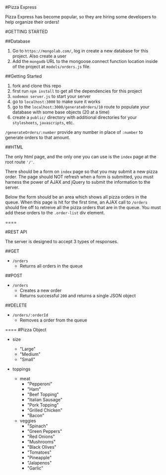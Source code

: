 #Pizza Express

Pizza Express has become popular, so they are hiring some developers to help organize their orders!

#GETTING STARTED

##Database
1. Go to `https://mongolab.com/`, log in create a new database for this project. Also create a user
2. Add the `mongodb` URL to the mongoose.connect function location inside of the project at `models/orders.js` file.

##Getting Started
1. fork and clone this repo
2. first run `npm install` to get all the dependencies for this project
3. `nodemon server.js` to start your server
4. go to `localhost:3000` to make sure it works
5. go to the `localhost:3000/generateOrders/10` route to populate your database with some base objects (20 at a time)
6. create a `public/` directory with additional directories for your `stylesheets`, `javascripts`, etc.

`/generateOrders/:number` provide any number in place of `:number` to generate orders to that amount.

##HTML

The only html page, and the only one you can use is the `index` page at the root route `'/'`.

There should be a form on `index` page so that you may submit a new pizza order. The page should NOT refresh when a form is submitted, you must harness the power of AJAX and jQuery to submit the information to the server.

Below the form should be an area which shows all pizza orders in the queue. When this page is hit for the first time, an AJAX call to `/orders` should fire off to retreive all the pizza orders that are in the queue. You must add these orders to the `.order-list` div element.

====

#REST API

The server is designed to accept 3 types of responses.

##GET

- `/orders`
  - Returns all orders in the queue


##POST

- `/orders`
  - Creates a new order
  - Returns successful `200` and returns a single JSON object

##DELETE

- `/orders/:orderId`
  - Removes a order from the queue

====
#Pizza Object

- size
  - "Large"
  - "Medium"
  - "Small"

- toppings
  - meat
    - "Pepperoni"
    - "Ham"
    - "Beef Topping"
    - "Italian Sausage"
    - "Pork Topping"
    - "Grilled Chicken"
    - "Bacon"
  - veggies
    - "Spinach"
    - "Green Peppers"
    - "Red Onions"
    - "Mushrooms"
    - "Black Olives"
    - "Tomatoes"
    - "Pineapple"
    - "Jalapenos"
    - "Garlic"
